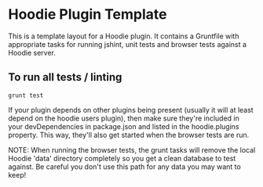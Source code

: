 # Hoodie Plugin Template

This is a template layout for a Hoodie plugin. It contains a Gruntfile with
appropriate tasks for running jshint, unit tests and browser tests against
a Hoodie server.

## To run all tests / linting

```
grunt test
```

If your plugin depends on other plugins being present (usually it will at
least depend on the hoodie users plugin), then make sure they're included
in your devDependencies in package.json and listed in the hoodie.plugins
property. This way, they'll also get started when the browser tests are
run.

NOTE: When running the browser tests, the grunt tasks will remove the local
Hoodie 'data' directory completely so you get a clean database to test
against. Be careful you don't use this path for any data you may want to
keep!
